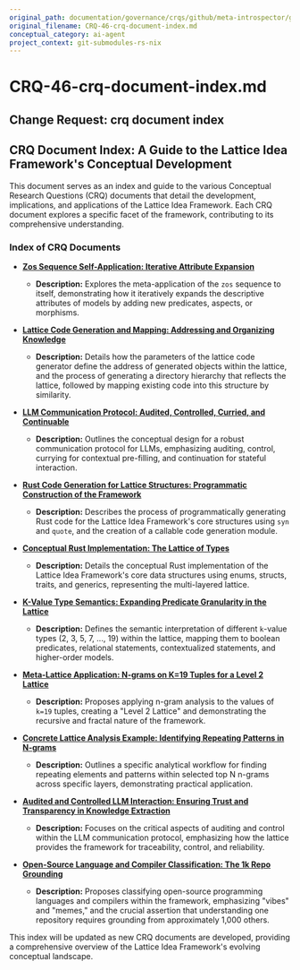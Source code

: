 ```yaml
---
original_path: documentation/governance/crqs/github/meta-introspector/git-submodules-rs-nix/docs/crq_standardized/CRQ-46-crq-document-index.md
original_filename: CRQ-46-crq-document-index.md
conceptual_category: ai-agent
project_context: git-submodules-rs-nix
---
```


# CRQ-46-crq-document-index.md

## Change Request: crq document index
## CRQ Document Index: A Guide to the Lattice Idea Framework's Conceptual Development

This document serves as an index and guide to the various Conceptual Research Questions (CRQ) documents that detail the development, implications, and applications of the Lattice Idea Framework. Each CRQ document explores a specific facet of the framework, contributing to its comprehensive understanding.

### Index of CRQ Documents

*   **[Zos Sequence Self-Application: Iterative Attribute Expansion](zos_self_application.md)**
    *   **Description:** Explores the meta-application of the `zos` sequence to itself, demonstrating how it iteratively expands the descriptive attributes of models by adding new predicates, aspects, or morphisms.

*   **[Lattice Code Generation and Mapping: Addressing and Organizing Knowledge](lattice_code_generation_and_mapping.md)**
    *   **Description:** Details how the parameters of the lattice code generator define the address of generated objects within the lattice, and the process of generating a directory hierarchy that reflects the lattice, followed by mapping existing code into this structure by similarity.

*   **[LLM Communication Protocol: Audited, Controlled, Curried, and Continuable](llm_communication_protocol.md)**
    *   **Description:** Outlines the conceptual design for a robust communication protocol for LLMs, emphasizing auditing, control, currying for contextual pre-filling, and continuation for stateful interaction.

*   **[Rust Code Generation for Lattice Structures: Programmatic Construction of the Framework](rust_code_generation_for_lattice.md)**
    *   **Description:** Describes the process of programmatically generating Rust code for the Lattice Idea Framework's core structures using `syn` and `quote`, and the creation of a callable code generation module.

*   **[Conceptual Rust Implementation: The Lattice of Types](conceptual_rust_lattice_types.md)**
    *   **Description:** Details the conceptual Rust implementation of the Lattice Idea Framework's core data structures using enums, structs, traits, and generics, representing the multi-layered lattice.

*   **[K-Value Type Semantics: Expanding Predicate Granularity in the Lattice](k_value_type_semantics.md)**
    *   **Description:** Defines the semantic interpretation of different `k`-value types (2, 3, 5, 7, ..., 19) within the lattice, mapping them to boolean predicates, relational statements, contextualized statements, and higher-order models.

*   **[Meta-Lattice Application: N-grams on K=19 Tuples for a Level 2 Lattice](meta_lattice_application.md)**
    *   **Description:** Proposes applying n-gram analysis to the values of `k=19` tuples, creating a "Level 2 Lattice" and demonstrating the recursive and fractal nature of the framework.

*   **[Concrete Lattice Analysis Example: Identifying Repeating Patterns in N-grams](concrete_lattice_analysis_example.md)**
    *   **Description:** Outlines a specific analytical workflow for finding repeating elements and patterns within selected top N n-grams across specific layers, demonstrating practical application.

*   **[Audited and Controlled LLM Interaction: Ensuring Trust and Transparency in Knowledge Extraction](audited_llm_interaction.md)**
    *   **Description:** Focuses on the critical aspects of auditing and control within the LLM communication protocol, emphasizing how the lattice provides the framework for traceability, control, and reliability.

*   **[Open-Source Language and Compiler Classification: The 1k Repo Grounding](oss_language_classification_crq.md)**
    *   **Description:** Proposes classifying open-source programming languages and compilers within the framework, emphasizing "vibes" and "memes," and the crucial assertion that understanding one repository requires grounding from approximately 1,000 others.

This index will be updated as new CRQ documents are developed, providing a comprehensive overview of the Lattice Idea Framework's evolving conceptual landscape.
